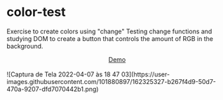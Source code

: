 # color-test
Exercise to create colors using "change"
Testing change functions and studying DOM to create a button that controls the amount of RGB in the background.

<div align="center">
  <a href="https://colortestadrianalatorre.netlify.app/" target="_blank">Demo</a>
  </div>
  </br>
![Captura de Tela 2022-04-07 às 18 47 03](https://user-images.githubusercontent.com/101880897/162325327-b267f4d9-50d7-470a-9207-dfd7070442b1.png)
